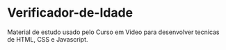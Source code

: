 # Verificador-de-Idade
Material de estudo usado pelo Curso em Video para desenvolver tecnicas de HTML, CSS e Javascript.
